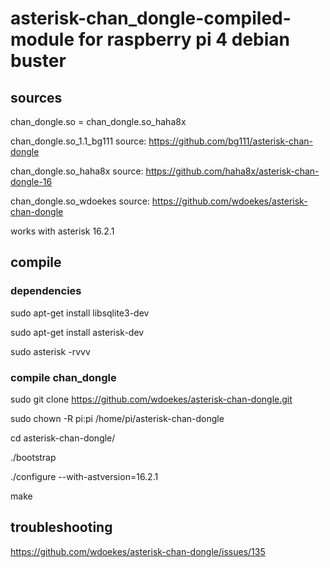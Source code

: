 # asterisk-chan_dongle-compiled-module for raspberry pi 4 debian buster

## sources

chan_dongle.so = chan_dongle.so_haha8x

chan_dongle.so_1.1_bg111 source: https://github.com/bg111/asterisk-chan-dongle

chan_dongle.so_haha8x source: https://github.com/haha8x/asterisk-chan-dongle-16

chan_dongle.so_wdoekes source: https://github.com/wdoekes/asterisk-chan-dongle

works with asterisk 16.2.1

## compile
### dependencies
sudo apt-get install libsqlite3-dev

sudo apt-get install asterisk-dev

sudo asterisk -rvvv


### compile chan_dongle
sudo git clone https://github.com/wdoekes/asterisk-chan-dongle.git

sudo chown -R pi:pi /home/pi/asterisk-chan-dongle

cd asterisk-chan-dongle/

./bootstrap

./configure --with-astversion=16.2.1

make

## troubleshooting

https://github.com/wdoekes/asterisk-chan-dongle/issues/135

